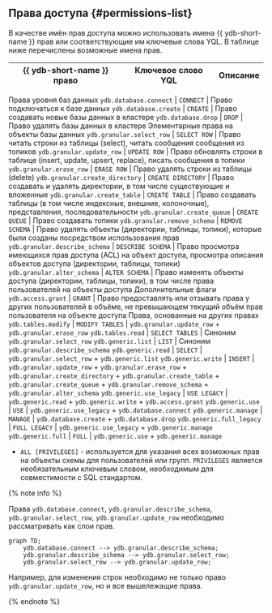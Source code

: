 ## Права доступа {#permissions-list}

В качестве имён прав доступа можно использовать имена {{ ydb-short-name }} прав или соответствующие им ключевые слова YQL.
В таблице ниже перечислены возможные имена прав.

{{ ydb-short-name }} право | Ключевое слово YQL | Описание
--- | --- | ---
Права уровня баз данных
`ydb.database.connect` | `CONNECT` | Право подключаться к базе данных
`ydb.database.create` | `CREATE` | Право создавать новые базы данных в кластере
`ydb.database.drop` | `DROP` | Право удалять базы данных в кластере
Элементарные права на объекты базы данных
`ydb.granular.select_row` | `SELECT ROW` | Право читать строки из таблицы (select), читать сообщения сообщения из топиков
`ydb.granular.update_row` | `UPDATE ROW` | Право обновлять строки в таблице (insert, update, upsert, replace), писать сообщения в топики
`ydb.granular.erase_row` | `ERASE ROW` | Право удалять строки из таблицы (delete)
`ydb.granular.create_directory` | `CREATE DIRECTORY` | Право создавать и удалять директории, в том числе существующие и вложенные
`ydb.granular.create_table` | `CREATE TABLE` | Право создавать таблицы (в том числе индексные, внешние, колоночные), представления, последовательности
`ydb.granular.create_queue` | `CREATE QUEUE` | Право создавать топики
`ydb.granular.remove_schema` | `REMOVE SCHEMA` | Право удалять объекты (директории, таблицы, топики), которые были созданы посредством использования прав
`ydb.granular.describe_schema` | `DESCRIBE SCHEMA` | Право просмотра имеющихся прав доступа (ACL) на объект доступа, просмотра описания объектов доступа (директории, таблицы, топики)
`ydb.granular.alter_schema` | `ALTER SCHEMA` | Право изменять объекты доступа (директории, таблицы, топики), в том числе права пользователей на объекты доступа
Дополнительные флаги
`ydb.access.grant` | `GRANT` | Право предоставлять или отзывать права у других пользователей в объёме, не превышающем текущий объём прав пользователя на объекте доступа
Права, основанные на других правах
`ydb.tables.modify` | `MODIFY TABLES` | `ydb.granular.update_row` + `ydb.granular.erase_row`
`ydb.tables.read` | `SELECT TABLES` | Синоним `ydb.granular.select_row`
`ydb.generic.list` | `LIST` | Синоним `ydb.granular.describe_schema`
`ydb.generic.read` | `SELECT` | `ydb.granular.select_row` + `ydb.generic.list`
`ydb.generic.write` | `INSERT` | `ydb.granular.update_row` + `ydb.granular.erase_row` + `ydb.granular.create_directory` + `ydb.granular.create_table` + `ydb.granular.create_queue` + `ydb.granular.remove_schema` + `ydb.granular.alter_schema`
`ydb.generic.use_legacy` | `USE LEGACY` | `ydb.generic.read` + `ydb.generic.write` + `ydb.access.grant`
`ydb.generic.use` | `USE` | `ydb.generic.use_legacy` + `ydb.database.connect`
`ydb.generic.manage` | `MANAGE` | `ydb.database.create` + `ydb.database.drop`
`ydb.generic.full_legacy` | `FULL LEGACY` | `ydb.generic.use_legacy` + `ydb.generic.manage`
`ydb.generic.full` | `FULL` | `ydb.generic.use` + `ydb.generic.manage`

* `ALL [PRIVILEGES]` - используется для указания всех возможных прав на объекты схемы для пользователей или групп. `PRIVILEGES` является необязательным ключевым словом, необходимым для совместимости с SQL стандартом.

{% note info %}

Права `ydb.database.connect`, `ydb.granular.describe_schema`, `ydb.granular.select_row`, `ydb.granular.update_row` необходимо рассматривать как слои прав.

```mermaid
graph TD;
    ydb.database.connect --> ydb.granular.describe_schema;
    ydb.granular.describe_schema --> ydb.granular.select_row;
    ydb.granular.select_row --> ydb.granular.update_row;
```

Например, для изменения строк необходимо не только право `ydb.granular.update_row`, но и все вышележащие права.

{% endnote %}
